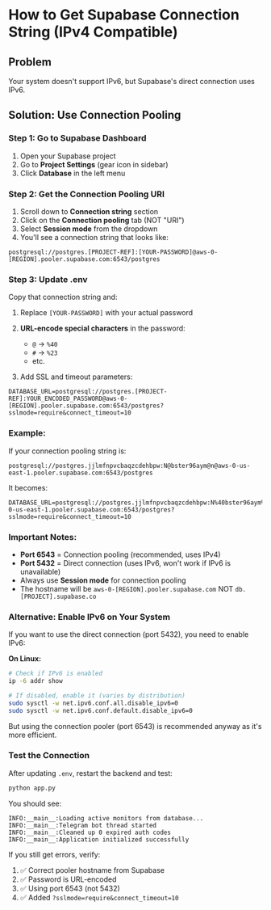 # How to Get Supabase Connection String (IPv4 Compatible)

## Problem
Your system doesn't support IPv6, but Supabase's direct connection uses IPv6.

## Solution: Use Connection Pooling

### Step 1: Go to Supabase Dashboard

1. Open your Supabase project
2. Go to **Project Settings** (gear icon in sidebar)
3. Click **Database** in the left menu

### Step 2: Get the Connection Pooling URI

1. Scroll down to **Connection string** section
2. Click on the **Connection pooling** tab (NOT "URI")
3. Select **Session mode** from the dropdown
4. You'll see a connection string that looks like:

```
postgresql://postgres.[PROJECT-REF]:[YOUR-PASSWORD]@aws-0-[REGION].pooler.supabase.com:6543/postgres
```

### Step 3: Update .env

Copy that connection string and:

1. Replace `[YOUR-PASSWORD]` with your actual password
2. **URL-encode special characters** in the password:
   - `@` → `%40`
   - `#` → `%23`
   - etc.

3. Add SSL and timeout parameters:

```env
DATABASE_URL=postgresql://postgres.[PROJECT-REF]:YOUR_ENCODED_PASSWORD@aws-0-[REGION].pooler.supabase.com:6543/postgres?sslmode=require&connect_timeout=10
```

### Example:

If your connection pooling string is:
```
postgresql://postgres.jjlmfnpvcbaqzcdehbpw:N@bster96aym@n@aws-0-us-east-1.pooler.supabase.com:6543/postgres
```

It becomes:
```env
DATABASE_URL=postgresql://postgres.jjlmfnpvcbaqzcdehbpw:N%40bster96aym%40n@aws-0-us-east-1.pooler.supabase.com:6543/postgres?sslmode=require&connect_timeout=10
```

### Important Notes:

- **Port 6543** = Connection pooling (recommended, uses IPv4)
- **Port 5432** = Direct connection (uses IPv6, won't work if IPv6 is unavailable)
- Always use **Session mode** for connection pooling
- The hostname will be `aws-0-[REGION].pooler.supabase.com` NOT `db.[PROJECT].supabase.co`

### Alternative: Enable IPv6 on Your System

If you want to use the direct connection (port 5432), you need to enable IPv6:

**On Linux:**
```bash
# Check if IPv6 is enabled
ip -6 addr show

# If disabled, enable it (varies by distribution)
sudo sysctl -w net.ipv6.conf.all.disable_ipv6=0
sudo sysctl -w net.ipv6.conf.default.disable_ipv6=0
```

But using the connection pooler (port 6543) is recommended anyway as it's more efficient.

### Test the Connection

After updating `.env`, restart the backend and test:

```bash
python app.py
```

You should see:
```
INFO:__main__:Loading active monitors from database...
INFO:__main__:Telegram bot thread started
INFO:__main__:Cleaned up 0 expired auth codes
INFO:__main__:Application initialized successfully
```

If you still get errors, verify:
1. ✅ Correct pooler hostname from Supabase
2. ✅ Password is URL-encoded
3. ✅ Using port 6543 (not 5432)
4. ✅ Added `?sslmode=require&connect_timeout=10`
